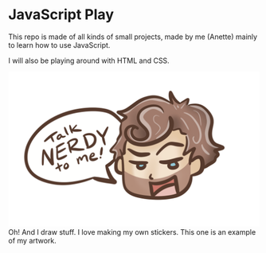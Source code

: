 
# JavaScript Play

This repo is made of all kinds of small projects, made by me (Anette) mainly to learn how to use JavaScript.

I will also be playing around with HTML and CSS.




![App Screenshot](https://github.com/elanetto/javascript-play/blob/main/event-methods/img/talk_nerdy_to_me.PNG?raw=true)
Oh! And I draw stuff. I love making my own stickers. This one is an example of my artwork.

